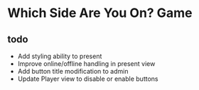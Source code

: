 # Which Side Are You On? Game

## todo

- Add styling ability to present
- Improve online/offline handling in present view
- Add button title modification to admin
- Update Player view to disable or enable buttons
